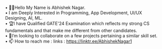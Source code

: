 • 👋🏻Hello My Name is Abhishek Nagar.  
• I am Deeply Interested in Programming, App Development, UI/UX Designing, AI, ML.  
• 🏆I have Qualified GATE'24 Examination which reflects my strong CS fundamentals and that make me different from other candidates.  
• 🌱I’m looking to collaborate on a few projects pertaining a similar skill set.  
• 📫 How to reach me : links : https://linktr.ee/AbhishekNagar1  
